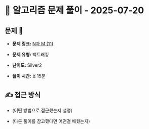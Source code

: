 # 📝 알고리즘 문제 풀이 - 2025-07-20

## 문제 📖

- **문제 링크:** [N과 M (11)](https://www.acmicpc.net/problem/15665)

- **문제 유형:** 백트래킹

- **난이도:** Silver2

- **풀이 시간:** ⏳ 15분

## ✍ 접근 방식

- (어떤 방법으로 접근했는지 설명)

- (다른 풀이를 참고했다면 어떤걸 배웠는지)
